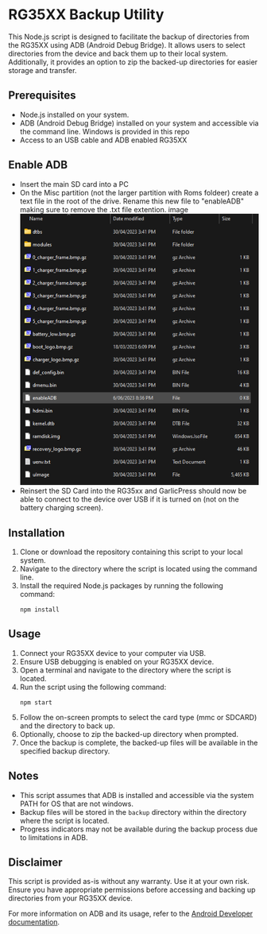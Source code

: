 # RG35XX Backup Utility

This Node.js script is designed to facilitate the backup of directories from the RG35XX using ADB (Android Debug Bridge). It allows users to select directories from the device and back them up to their local system. Additionally, it provides an option to zip the backed-up directories for easier storage and transfer.

## Prerequisites
- Node.js installed on your system.
- ADB (Android Debug Bridge) installed on your system and accessible via the command line. Windows is provided in this repo
- Access to an USB cable and ADB enabled RG35XX

## Enable ADB
- Insert the main SD card into a PC
- On the Misc partition (not the larger partition with Roms foldeer) create a text file in the root of the drive. Rename this new file to "enableADB" making sure to remove the .txt file extention. image
![Screenshot](/help/adb.png)
- Reinsert the SD Card into the RG35xx and GarlicPress should now be able to connect to the device over USB if it is turned on (not on the battery charging screen).

## Installation
1. Clone or download the repository containing this script to your local system.
2. Navigate to the directory where the script is located using the command line.
3. Install the required Node.js packages by running the following command:
   ```
   npm install
   ```

## Usage
1. Connect your RG35XX device to your computer via USB.
2. Ensure USB debugging is enabled on your RG35XX device.
3. Open a terminal and navigate to the directory where the script is located.
4. Run the script using the following command:
   ```
   npm start
   ```
5. Follow the on-screen prompts to select the card type (mmc or SDCARD) and the directory to back up.
6. Optionally, choose to zip the backed-up directory when prompted.
7. Once the backup is complete, the backed-up files will be available in the specified backup directory.

## Notes
- This script assumes that ADB is installed and accessible via the system PATH for OS that are not windows.
- Backup files will be stored in the `backup` directory within the directory where the script is located.
- Progress indicators may not be available during the backup process due to limitations in ADB.

## Disclaimer
This script is provided as-is without any warranty. Use it at your own risk. Ensure you have appropriate permissions before accessing and backing up directories from your RG35XX device.

For more information on ADB and its usage, refer to the [Android Developer documentation](https://developer.android.com/studio/command-line/adb).